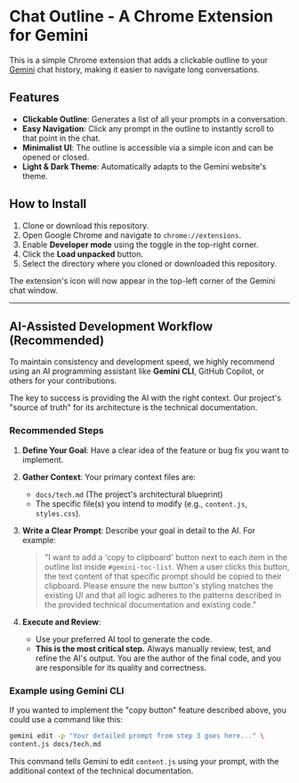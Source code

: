 # Chat Outline - A Chrome Extension for Gemini

This is a simple Chrome extension that adds a clickable outline to your [Gemini](https://gemini.google.com) chat history, making it easier to navigate long conversations.

## Features

-   **Clickable Outline**: Generates a list of all your prompts in a conversation.
-   **Easy Navigation**: Click any prompt in the outline to instantly scroll to that point in the chat.
-   **Minimalist UI**: The outline is accessible via a simple icon and can be opened or closed.
-   **Light & Dark Theme**: Automatically adapts to the Gemini website's theme.

## How to Install

1.  Clone or download this repository.
2.  Open Google Chrome and navigate to `chrome://extensions`.
3.  Enable **Developer mode** using the toggle in the top-right corner.
4.  Click the **Load unpacked** button.
5.  Select the directory where you cloned or downloaded this repository.

The extension's icon will now appear in the top-left corner of the Gemini chat window.

---

## AI-Assisted Development Workflow (Recommended)

To maintain consistency and development speed, we highly recommend using an AI programming assistant like **Gemini CLI**, GitHub Copilot, or others for your contributions.

The key to success is providing the AI with the right context. Our project's "source of truth" for its architecture is the technical documentation.

### Recommended Steps

1.  **Define Your Goal**: Have a clear idea of the feature or bug fix you want to implement.

2.  **Gather Context**: Your primary context files are:
    *   `docs/tech.md` (The project's architectural blueprint)
    *   The specific file(s) you intend to modify (e.g., `content.js`, `styles.css`).

3.  **Write a Clear Prompt**: Describe your goal in detail to the AI. For example:
    > "I want to add a 'copy to clipboard' button next to each item in the outline list inside `#gemini-toc-list`. When a user clicks this button, the text content of that specific prompt should be copied to their clipboard. Please ensure the new button's styling matches the existing UI and that all logic adheres to the patterns described in the provided technical documentation and existing code."

4.  **Execute and **Review****:
    *   Use your preferred AI tool to generate the code.
    *   **This is the most critical step.** Always manually review, test, and refine the AI's output. You are the author of the final code, and you are responsible for its quality and correctness.

### Example using Gemini CLI

If you wanted to implement the "copy button" feature described above, you could use a command like this:

```bash
gemini edit -p "Your detailed prompt from step 3 goes here..." \
content.js docs/tech.md
```

This command tells Gemini to edit `content.js` using your prompt, with the additional context of the technical documentation.